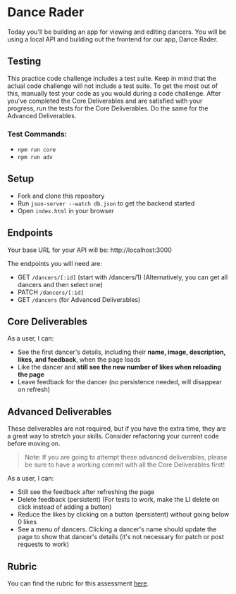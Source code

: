 # Dance Rader

Today you'll be building an app for viewing and editing dancers. You will be using a local API and building out the frontend for our app, Dance Rader.

## Testing

This practice code challenge includes a test suite. Keep in mind that the actual code challenge will not include a test suite. To get the most out of this, manually test your code as you would during a code challenge. After you've completed the Core Deliverables and are satisfied with your progress, run the tests for the Core Deliverables. Do the same for the Advanced Deliverables.

### Test Commands:
- `npm run core`
- `npm run adv`

## Setup

- Fork and clone this repository
- Run `json-server --watch db.json` to get the backend started
- Open `index.html` in your browser

## Endpoints

Your base URL for your API will be: http://localhost:3000

The endpoints you will need are:

- GET `/dancers/[:id]` (start with /dancers/1) (Alternatively, you can get all dancers and then select one)
- PATCH `/dancers/[:id]`
- GET `/dancers` (for Advanced Deliverables)

## Core Deliverables

As a user, I can:

- See the first dancer's details, including their **name, image, description, likes, and feedback**, when the page loads
- Like the dancer and **still see the new number of likes when reloading the page**
- Leave feedback for the dancer (no persistence needed, will disappear on refresh)

## Advanced Deliverables

These deliverables are not required, but if you have the extra time, they are a great way to stretch your skills. Consider refactoring your current code before moving on.

> Note: If you are going to attempt these advanced deliverables, please be sure to have a working commit with all the Core Deliverables first!

As a user, I can:

- Still see the feedback after refreshing the page
- Delete feedback (persistent) (For tests to work, make the LI delete on click instead of adding a button)
- Reduce the likes by clicking on a button (persistent) without going below 0 likes
- See a menu of dancers. Clicking a dancer's name should update the page to show that dancer's details (it's not necessary for patch or post requests to work)

## Rubric

You can find the rubric for this assessment [here](https://github.com/learn-co-curriculum/se-rubrics/blob/master/module-3.md).
